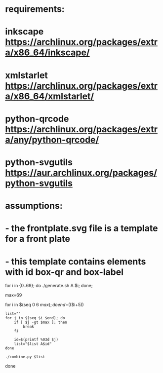 # requirements:
#
# inkscape         https://archlinux.org/packages/extra/x86_64/inkscape/
# xmlstarlet       https://archlinux.org/packages/extra/x86_64/xmlstarlet/
# python-qrcode    https://archlinux.org/packages/extra/any/python-qrcode/
# python-svgutils  https://aur.archlinux.org/packages/python-svgutils

# assumptions:
# - the frontplate.svg file is a template for a front plate
# - this template contains elements with id box-qr and box-label

for i in {0..69}; do ./generate.sh A $i; done;


max=69

for i in $(seq 0 6 $max); do
	end=$(($i+5))

	list=""
	for j in $(seq $i $end); do
		if [ $j -gt $max ]; then
			break
		fi

		id=$(printf %03d $j)
		list="$list A$id"
	done

	./combine.py $list
done
